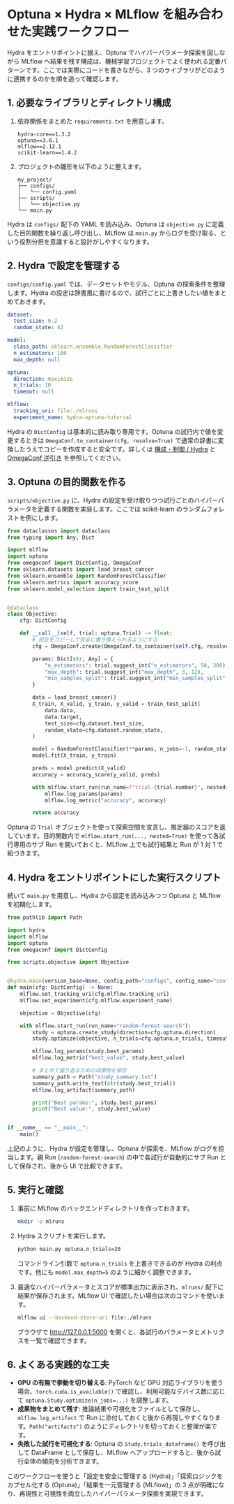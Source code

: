 # Optuna × Hydra × MLflow を組み合わせた実践ワークフロー

Hydra をエントリポイントに据え、Optuna でハイパーパラメータ探索を回しながら MLflow へ結果を残す構成は、機械学習プロジェクトでよく使われる定番パターンです。ここでは実際にコードを書きながら、3 つのライブラリがどのように連携するのかを順を追って確認します。

## 1. 必要なライブラリとディレクトリ構成

1. 依存関係をまとめた `requirements.txt` を用意します。

   ```text
   hydra-core==1.3.2
   optuna==3.6.1
   mlflow==2.12.1
   scikit-learn==1.4.2
   ```

2. プロジェクトの雛形を以下のように整えます。

   ```text
   my_project/
   ├── configs/
   │   └── config.yaml
   ├── scripts/
   │   └── objective.py
   └── main.py
   ```

Hydra は `configs/` 配下の YAML を読み込み、Optuna は `objective.py` に定義した目的関数を繰り返し呼び出し、MLflow は `main.py` からログを受け取る、という役割分担を意識すると設計がしやすくなります。

## 2. Hydra で設定を管理する

`configs/config.yaml` では、データセットやモデル、Optuna の探索条件を整理します。Hydra の設定は辞書風に書けるので、試行ごとに上書きしたい値をまとめておきます。

```yaml
dataset:
  test_size: 0.2
  random_state: 42

model:
  class_path: sklearn.ensemble.RandomForestClassifier
  n_estimators: 100
  max_depth: null

optuna:
  direction: maximize
  n_trials: 10
  timeout: null

mlflow:
  tracking_uri: file:./mlruns
  experiment_name: hydra-optuna-tutorial
```

Hydra の `DictConfig` は基本的に読み取り専用です。Optuna の試行内で値を変更するときは `OmegaConf.to_container(cfg, resolve=True)` で通常の辞書に変換したうえでコピーを作成すると安全です。詳しくは [構成・制御 / Hydra](../config/hydra.md) と [OmegaConf 逆引き](../config/omegaconf.md) を参照してください。

## 3. Optuna の目的関数を作る

`scripts/objective.py` に、Hydra の設定を受け取りつつ試行ごとのハイパーパラメータを定義する関数を実装します。ここでは scikit-learn のランダムフォレストを例にします。

```python
from dataclasses import dataclass
from typing import Any, Dict

import mlflow
import optuna
from omegaconf import DictConfig, OmegaConf
from sklearn.datasets import load_breast_cancer
from sklearn.ensemble import RandomForestClassifier
from sklearn.metrics import accuracy_score
from sklearn.model_selection import train_test_split


@dataclass
class Objective:
    cfg: DictConfig

    def __call__(self, trial: optuna.Trial) -> float:
        # 設定をコピーして安全に書き換えられるようにする
        cfg = OmegaConf.create(OmegaConf.to_container(self.cfg, resolve=True))

        params: Dict[str, Any] = {
            "n_estimators": trial.suggest_int("n_estimators", 50, 300),
            "max_depth": trial.suggest_int("max_depth", 3, 12),
            "min_samples_split": trial.suggest_int("min_samples_split", 2, 10),
        }

        data = load_breast_cancer()
        X_train, X_valid, y_train, y_valid = train_test_split(
            data.data,
            data.target,
            test_size=cfg.dataset.test_size,
            random_state=cfg.dataset.random_state,
        )

        model = RandomForestClassifier(**params, n_jobs=-1, random_state=cfg.dataset.random_state)
        model.fit(X_train, y_train)

        preds = model.predict(X_valid)
        accuracy = accuracy_score(y_valid, preds)

        with mlflow.start_run(run_name=f"trial-{trial.number}", nested=True):
            mlflow.log_params(params)
            mlflow.log_metric("accuracy", accuracy)

        return accuracy
```

Optuna の `Trial` オブジェクトを使って探索空間を宣言し、推定器のスコアを返しています。目的関数内で `mlflow.start_run(..., nested=True)` を使って各試行専用のサブ Run を開いておくと、MLflow 上でも試行結果と Run が 1 対 1 で紐づきます。

## 4. Hydra をエントリポイントにした実行スクリプト

続いて `main.py` を用意し、Hydra から設定を読み込みつつ Optuna と MLflow を初期化します。

```python
from pathlib import Path

import hydra
import mlflow
import optuna
from omegaconf import DictConfig

from scripts.objective import Objective


@hydra.main(version_base=None, config_path="configs", config_name="config")
def main(cfg: DictConfig) -> None:
    mlflow.set_tracking_uri(cfg.mlflow.tracking_uri)
    mlflow.set_experiment(cfg.mlflow.experiment_name)

    objective = Objective(cfg)

    with mlflow.start_run(run_name="random-forest-search"):
        study = optuna.create_study(direction=cfg.optuna.direction)
        study.optimize(objective, n_trials=cfg.optuna.n_trials, timeout=cfg.optuna.timeout)

        mlflow.log_params(study.best_params)
        mlflow.log_metric("best_value", study.best_value)

        # まとめて振り返るための成果物を保存
        summary_path = Path("study_summary.txt")
        summary_path.write_text(str(study.best_trial))
        mlflow.log_artifact(summary_path)

        print("Best params:", study.best_params)
        print("Best value:", study.best_value)


if __name__ == "__main__":
    main()
```

上記のように、Hydra が設定を管理し、Optuna が探索を、MLflow がログを担当します。親 Run (`random-forest-search`) の中で各試行が自動的にサブ Run として保存され、後から UI で比較できます。

## 5. 実行と確認

1. 事前に MLflow のバックエンドディレクトリを作っておきます。

   ```bash
   mkdir -p mlruns
   ```

2. Hydra スクリプトを実行します。

   ```bash
   python main.py optuna.n_trials=20
   ```

   コマンドライン引数で `optuna.n_trials` を上書きできるのが Hydra の利点です。他にも `model.max_depth=5` のように細かく調整できます。

3. 最適なハイパーパラメータとスコアが標準出力に表示され、`mlruns/` 配下に結果が保存されます。MLflow UI で確認したい場合は次のコマンドを使います。

   ```bash
   mlflow ui --backend-store-uri file:./mlruns
   ```

   ブラウザで <http://127.0.0.1:5000> を開くと、各試行のパラメータとメトリクスを一覧で確認できます。

## 6. よくある実践的な工夫

- **GPU の有無で挙動を切り替える**: PyTorch など GPU 対応ライブラリを使う場合、`torch.cuda.is_available()` で確認し、利用可能なデバイス数に応じて `optuna.Study.optimize(n_jobs=...)` を調整します。
- **成果物をまとめて残す**: 推論結果や可視化をファイルとして保存し、`mlflow.log_artifact` で Run に添付しておくと後から再現しやすくなります。`Path("artifacts")` のようにディレクトリを切っておくと整理が楽です。
- **失敗した試行を可視化する**: Optuna の `Study.trials_dataframe()` を呼び出して DataFrame として保存し、MLflow へアップロードすると、後から試行全体の傾向を分析できます。

このワークフローを使うと「設定を安全に管理する (Hydra)」「探索ロジックをカプセル化する (Optuna)」「結果を一元管理する (MLflow)」の 3 点が明確になり、再現性と可視性を両立したハイパーパラメータ探索を実現できます。
